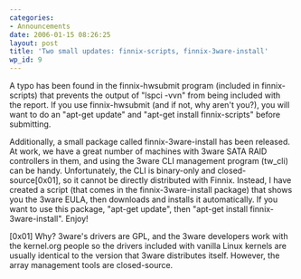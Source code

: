 ```yaml
---
categories:
- Announcements
date: 2006-01-15 08:26:25
layout: post
title: 'Two small updates: finnix-scripts, finnix-3ware-install'
wp_id: 9
---
```

A typo has been found in the finnix-hwsubmit program (included in finnix-scripts) that prevents the output of "lspci -vvn" from being included with the report. If you use finnix-hwsubmit (and if not, why aren't you?), you will want to do an "apt-get update" and "apt-get install finnix-scripts" before submitting.

Additionally, a small package called finnix-3ware-install has been released. At work, we have a great number of machines with 3ware SATA RAID controllers in them, and using the 3ware CLI management program (tw_cli) can be handy. Unfortunately, the CLI is binary-only and closed-source[0x01], so it cannot be directly distributed with Finnix. Instead, I have created a script (that comes in the finnix-3ware-install package) that shows you the 3ware EULA, then downloads and installs it automatically. If you want to use this package, "apt-get update", then "apt-get install finnix-3ware-install". Enjoy!

[0x01] Why? 3ware's drivers are GPL, and the 3ware developers work with the kernel.org people so the drivers included with vanilla Linux kernels are usually identical to the version that 3ware distributes itself. However, the array management tools are closed-source.
